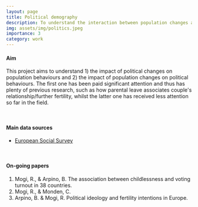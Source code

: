 ```yaml
---
layout: page
title: Political demography
description: To understand the interaction between population changes and political behaviours
img: assets/img/politics.jpeg
importance: 3
category: work
---
```


#### Aim

This project aims to understand 1) the impact of political changes on population behaviours and 2) the impact of population changes on political behaviours. The first one has been paid significant attention and thus has plenty of previous research, such as how parental leave associates couple's relationship/further fertility, whilst the latter one has received less attention so far in the field.

<br />

#### Main data sources

- [European Social Survey](https://www.europeansocialsurvey.org/)

<br />

#### On-going papers

1. Mogi, R., & Arpino, B. The association between childlessness and voting turnout in 38 countries.
2. Mogi, R., & Monden, C. 
3. Arpino, B. & Mogi, R. Political ideology and fertility intentions in Europe.